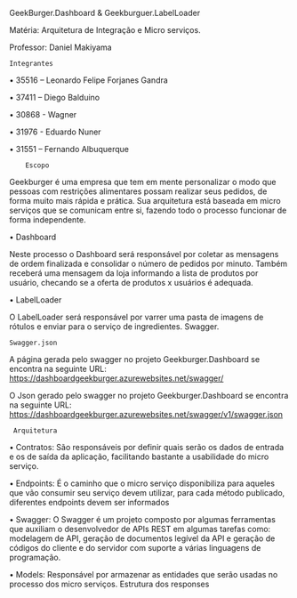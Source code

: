 GeekBurger.Dashboard & Geekburguer.LabelLoader

Matéria: Arquitetura de Integração e Micro serviços.

Professor: Daniel Makiyama




    Integrantes

•	35516 – Leonardo Felipe Forjanes Gandra

•	37411 – Diego Balduino

•	30868 - Wagner 

•	31976 - Eduardo Nuner

•	31551 – Fernando Albuquerque




    	Escopo

Geekburger é uma empresa que tem em mente personalizar o modo que pessoas com restrições alimentares possam realizar seus pedidos, de forma muito mais rápida e prática.
	Sua arquitetura está baseada em micro serviços que se comunicam entre si, fazendo todo o processo funcionar de forma independente.

•	Dashboard

Neste processo o Dashboard será responsável por coletar as mensagens de ordem finalizada e consolidar o número de pedidos por minuto. Também receberá uma mensagem da loja informando a lista de produtos por usuário, checando se a oferta de produtos x usuários é adequada.

•	LabelLoader

O LabelLoader será responsável por varrer uma pasta de imagens de rótulos e enviar para o serviço de ingredientes.
Swagger.




	Swagger.json

A página gerada pelo swagger no projeto Geekburger.Dashboard se encontra na seguinte URL:
https://dashboardgeekburger.azurewebsites.net/swagger/

O Json gerado pelo swagger no projeto Geekburger.Dashboard se encontra na seguinte URL:
https://dashboardgeekburger.azurewebsites.net/swagger/v1/swagger.json

   	 Arquitetura

•	Contratos: São responsáveis por definir quais serão os dados de entrada e os de saída da aplicação, facilitando bastante a usabilidade do micro serviço.

•	Endpoints: É o caminho que o micro serviço disponibiliza para aqueles que vão consumir seu serviço devem utilizar, para cada método publicado, diferentes endpoints devem ser informados

•	Swagger: O Swagger é um projeto composto por algumas ferramentas que auxiliam o desenvolvedor de APIs REST em algumas tarefas como: modelagem de API, geração de documentos legível da API e geração de códigos do cliente e do servidor com suporte a várias linguagens de programação.

•	Models: Responsável por armazenar as entidades que serão usadas no processo dos micro serviços.
Estrutura dos responses


